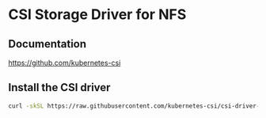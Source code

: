 # CSI Storage Driver for NFS
## Documentation
https://github.com/kubernetes-csi

## Install the CSI driver
```bash
curl -skSL https://raw.githubusercontent.com/kubernetes-csi/csi-driver-nfs/v4.11.0/deploy/install-driver.sh | bash -s v4.11.0 --
```
